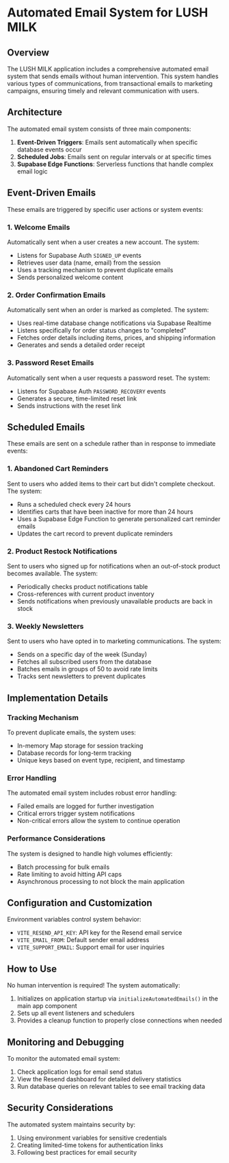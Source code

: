 # Automated Email System for LUSH MILK

## Overview

The LUSH MILK application includes a comprehensive automated email system that sends emails without human intervention. This system handles various types of communications, from transactional emails to marketing campaigns, ensuring timely and relevant communication with users.

## Architecture

The automated email system consists of three main components:

1. **Event-Driven Triggers**: Emails sent automatically when specific database events occur
2. **Scheduled Jobs**: Emails sent on regular intervals or at specific times
3. **Supabase Edge Functions**: Serverless functions that handle complex email logic

## Event-Driven Emails

These emails are triggered by specific user actions or system events:

### 1. Welcome Emails

Automatically sent when a user creates a new account. The system:
- Listens for Supabase Auth `SIGNED_UP` events
- Retrieves user data (name, email) from the session
- Uses a tracking mechanism to prevent duplicate emails
- Sends personalized welcome content

### 2. Order Confirmation Emails

Automatically sent when an order is marked as completed. The system:
- Uses real-time database change notifications via Supabase Realtime
- Listens specifically for order status changes to "completed"
- Fetches order details including items, prices, and shipping information
- Generates and sends a detailed order receipt

### 3. Password Reset Emails

Automatically sent when a user requests a password reset. The system:
- Listens for Supabase Auth `PASSWORD_RECOVERY` events
- Generates a secure, time-limited reset link
- Sends instructions with the reset link

## Scheduled Emails

These emails are sent on a schedule rather than in response to immediate events:

### 1. Abandoned Cart Reminders

Sent to users who added items to their cart but didn't complete checkout. The system:
- Runs a scheduled check every 24 hours
- Identifies carts that have been inactive for more than 24 hours
- Uses a Supabase Edge Function to generate personalized cart reminder emails
- Updates the cart record to prevent duplicate reminders

### 2. Product Restock Notifications

Sent to users who signed up for notifications when an out-of-stock product becomes available. The system:
- Periodically checks product notifications table
- Cross-references with current product inventory
- Sends notifications when previously unavailable products are back in stock

### 3. Weekly Newsletters

Sent to users who have opted in to marketing communications. The system:
- Sends on a specific day of the week (Sunday)
- Fetches all subscribed users from the database
- Batches emails in groups of 50 to avoid rate limits
- Tracks sent newsletters to prevent duplicates

## Implementation Details

### Tracking Mechanism

To prevent duplicate emails, the system uses:
- In-memory Map storage for session tracking
- Database records for long-term tracking
- Unique keys based on event type, recipient, and timestamp

### Error Handling

The automated email system includes robust error handling:
- Failed emails are logged for further investigation
- Critical errors trigger system notifications
- Non-critical errors allow the system to continue operation

### Performance Considerations

The system is designed to handle high volumes efficiently:
- Batch processing for bulk emails
- Rate limiting to avoid hitting API caps
- Asynchronous processing to not block the main application

## Configuration and Customization

Environment variables control system behavior:
- `VITE_RESEND_API_KEY`: API key for the Resend email service
- `VITE_EMAIL_FROM`: Default sender email address
- `VITE_SUPPORT_EMAIL`: Support email for user inquiries

## How to Use

No human intervention is required! The system automatically:
1. Initializes on application startup via `initializeAutomatedEmails()` in the main app component
2. Sets up all event listeners and schedulers
3. Provides a cleanup function to properly close connections when needed

## Monitoring and Debugging

To monitor the automated email system:
1. Check application logs for email send status
2. View the Resend dashboard for detailed delivery statistics
3. Run database queries on relevant tables to see email tracking data

## Security Considerations

The automated system maintains security by:
1. Using environment variables for sensitive credentials
2. Creating limited-time tokens for authentication links
3. Following best practices for email security 